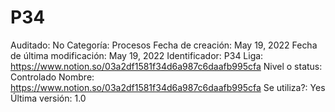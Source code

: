 # P34

Auditado: No
Categoría: Procesos
Fecha de creación: May 19, 2022
Fecha de última modificación: May 19, 2022
Identificador: P34
Liga: https://www.notion.so/03a2df1581f34d6a987c6daafb995cfa 
Nivel o status: Controlado
Nombre: https://www.notion.so/03a2df1581f34d6a987c6daafb995cfa 
Se utiliza?: Yes
Última versión: 1.0